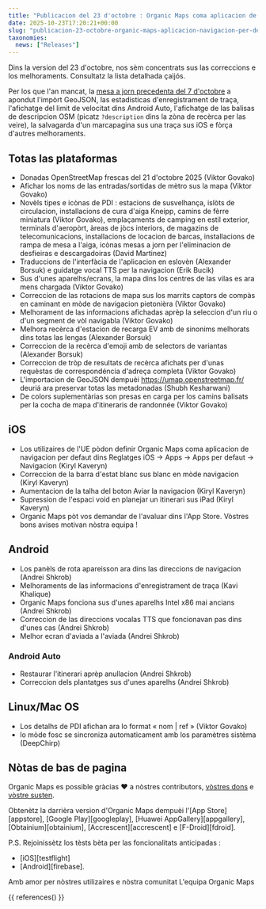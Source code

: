 ```yaml
---
title: "Publicacion del 23 d'octobre : Organic Maps coma aplicacion de navigacion per defaut dins l'UE sus iOS, afichatge dels panèls de rota sus Android, e mai de melhoraments e correccions"
date: 2025-10-23T17:20:21+00:00
slug: "publicacion-23-octobre-organic-maps-aplicacion-navigacion-per-defaut-ue-ios-panèls-rota-android-melhoraments-correccions"
taxonomies:
  news: ["Releases"]
---
```


Dins la version del 23 d'octobre, nos sèm concentrats sus las correccions e los melhoraments. Consultatz la lista detalhada çaijós.

Per los que l'an mancat, la [mesa a jorn precedenta del 7 d'octobre](https://organicmaps.app/news/2025-10-07/android-auto-speed-limit-geojson-support-recording-track-statistics-osm-description-display/
) a apondut l'impòrt GeoJSON, las estadisticas d'enregistrament de traça, l'afichatge del limit de velocitat dins Android Auto, l'afichatge de las balisas de descripcion OSM (picatz `?description` dins la zòna de recèrca per las veire), la salvagarda d'un marcapagina sus una traça sus iOS e fòrça d'autres melhoraments.

## Totas las plataformas

- Donadas OpenStreetMap frescas del 21 d'octobre 2025 (Viktor Govako)
- Afichar los noms de las entradas/sortidas de mètro sus la mapa (Viktor Govako)
- Novèls tipes e icònas de PDI : estacions de susvelhança, islòts de circulacion, installacions de cura d'aiga Kneipp, camins de fèrre miniatura (Viktor Govako), emplaçaments de camping en estil exterior, terminals d'aeropòrt, àreas de jòcs interiors, de magazins de telecomunicacions, installacions de locacion de barcas, installacions de rampa de mesa a l'aiga, icònas mesas a jorn per l'eliminacion de desfieiras e descargadoiras (David Martinez)
- Traduccions de l'interfàcia de l'aplicacion en eslovèn (Alexander Borsuk) e guidatge vocal TTS per la navigacion (Erik Bucik)
- Sus d'unes aparelhs/ecrans, la mapa dins los centres de las vilas es ara mens chargada (Viktor Govako)
- Correccion de las rotacions de mapa sus los marrits captors de compàs en caminant en mòde de navigacion pietonièra (Viktor Govako)
- Melhorament de las informacions afichadas aprèp la seleccion d'un riu o d'un segment de vòl navigabla (Viktor Govako)
- Melhora recèrca d'estacion de recarga EV amb de sinonims melhorats dins totas las lengas (Alexander Borsuk)
- Correccion de la recèrca d'emoji amb de selectors de variantas (Alexander Borsuk)
- Correccion de tròp de resultats de recèrca afichats per d'unas requèstas de correspondéncia d'adreça completa (Viktor Govako)
- L'importacion de GeoJSON dempuèi https://umap.openstreetmap.fr/ deuriá ara preservar totas las metadonadas (Shubh Kesharwani)
- De colors suplementàrias son presas en carga per los camins balisats per la cocha de mapa d'itineraris de randonnée (Viktor Govako)

## iOS

- Los utilizaires de l'UE pòdon definir Organic Maps coma aplicacion de navigacion per defaut dins Reglatges iOS → Apps → Apps per defaut → Navigacion (Kiryl Kaveryn)
- Correccion de la barra d'estat blanc sus blanc en mòde navigacion (Kiryl Kaveryn)
- Aumentacion de la talha del boton Aviar la navigacion (Kiryl Kaveryn)
- Supression de l'espaci void en planejar un itinerari sus iPad (Kiryl Kaveryn)
- Organic Maps pòt vos demandar de l'avaluar dins l'App Store. Vòstres bons avises motivan nòstra equipa !

## Android

- Los panèls de rota apareisson ara dins las direccions de navigacion (Andrei Shkrob)
- Melhoraments de las informacions d'enregistrament de traça (Kavi Khalique)
- Organic Maps fonciona sus d'unes aparelhs Intel x86 mai ancians (Andrei Shkrob)
- Correccion de las direccions vocalas TTS que foncionavan pas dins d'unes cas (Andrei Shkrob)
- Melhor ecran d'aviada a l'aviada (Andrei Shkrob)

### Android Auto
- Restaurar l'itinerari aprèp anullacion (Andrei Shkrob)
- Correccion dels plantatges sus d'unes aparelhs (Andrei Shkrob)

## Linux/Mac OS

- Los detalhs de PDI afichan ara lo format « nom | ref » (Viktor Govako)
- lo mòde fosc se sincroniza automaticament amb los paramètres sistèma (DeepChirp)

## Nòtas de bas de pagina

Organic Maps es possible gràcias ❤️ a nòstres contributors, [vòstres dons](@/donate/index.oc.md) e [vòstre susten](@/contribute/index.oc.md).

Obtenètz la darrièra version d'Organic Maps dempuèi l'[App Store][appstore], [Google Play][googleplay], [Huawei AppGallery][appgallery], [Obtainium][obtainium], [Accrescent][accrescent] e [F-Droid][fdroid].

P.S. Rejoinissètz los tèsts bèta per las foncionalitats anticipadas :
- [iOS][testflight]
- [Android][firebase].

Amb amor per nòstres utilizaires e nòstra comunitat
L'equipa Organic Maps

{{ references() }}
